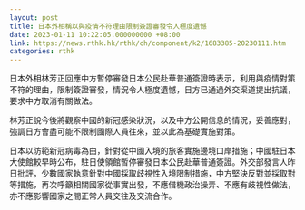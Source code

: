 ```yaml
---
layout: post
title: 日本外相稱以與疫情不符理由限制簽證審發令人極度遺憾
date: 2023-01-11 10:22:05.000000000 +08:00
link: https://news.rthk.hk/rthk/ch/component/k2/1683385-20230111.htm
categories: rthk
---
```


日本外相林芳正回應中方暫停審發日本公民赴華普通簽證時表示，利用與疫情對策不符的理由，限制簽證審發，情況令人極度遺憾，日方已通過外交渠道提出抗議，要求中方取消有關做法。

林芳正說今後將觀察中國的新冠感染狀況，以及中方公開信息的情況，妥善應對，強調日方會盡可能不限制國際人員往來，並以此為基礎實施對策。

日本以防範新冠病毒為由，針對從中國入境的旅客實施邊境口岸措施；中國駐日本大使館較早時公布，駐日使領館暫停審發日本公民赴華普通簽證。外交部發言人昨日批評，少數國家執意針對中國採取歧視性入境限制措施，中方堅決反對並採取對等措施，再次呼籲相關國家從事實出發，不應借機政治操弄、不應有歧視性做法，亦不應影響國家之間正常人員交往及交流合作。
